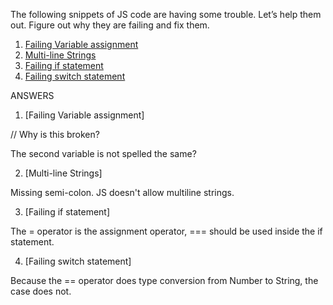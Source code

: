The following snippets of JS code are having some trouble. Let’s help them out. Figure out why they are failing and fix them.

1. [Failing Variable assignment](http://jsfiddle.net/ctulip/9UwDT/)
2. [Multi-line Strings](http://jsfiddle.net/ctulip/VwzUd/)
3. [Failing if statement](http://jsfiddle.net/ctulip/u7sUp/)
4. [Failing switch statement](http://jsfiddle.net/ctulip/Rmvp5/)

ANSWERS

1. [Failing Variable assignment]

// Why is this broken?

The second variable is not spelled the same?

2. [Multi-line Strings]

Missing semi-colon. JS doesn't allow multiline strings.

3. [Failing if statement]

The = operator is the assignment operator, === should be used inside the if statement.

4. [Failing switch statement]

Because the == operator does type conversion from Number to String, the case does not.

